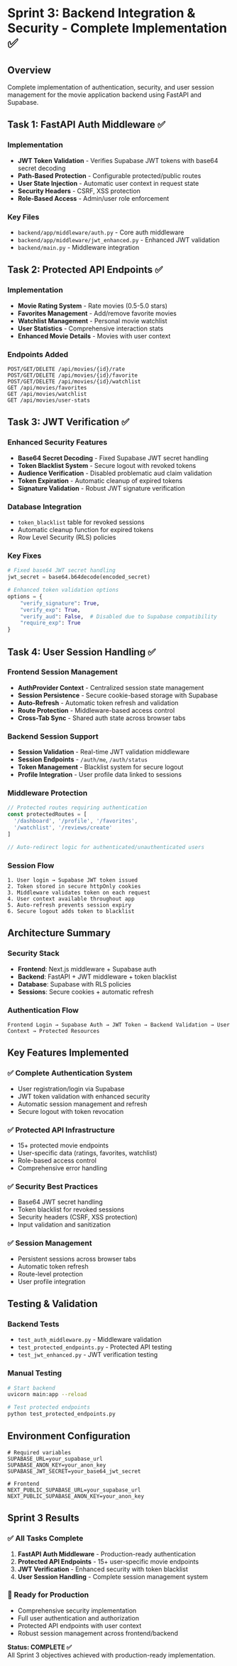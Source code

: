 # Sprint 3: Backend Integration & Security - Complete Implementation ✅

## Overview
Complete implementation of authentication, security, and user session management for the movie application backend using FastAPI and Supabase.

## Task 1: FastAPI Auth Middleware ✅

### Implementation
- **JWT Token Validation** - Verifies Supabase JWT tokens with base64 secret decoding
- **Path-Based Protection** - Configurable protected/public routes
- **User State Injection** - Automatic user context in request state
- **Security Headers** - CSRF, XSS protection
- **Role-Based Access** - Admin/user role enforcement

### Key Files
- `backend/app/middleware/auth.py` - Core auth middleware
- `backend/app/middleware/jwt_enhanced.py` - Enhanced JWT validation
- `backend/main.py` - Middleware integration

## Task 2: Protected API Endpoints ✅

### Implementation
- **Movie Rating System** - Rate movies (0.5-5.0 stars)
- **Favorites Management** - Add/remove favorite movies
- **Watchlist Management** - Personal movie watchlist
- **User Statistics** - Comprehensive interaction stats
- **Enhanced Movie Details** - Movies with user context

### Endpoints Added
```
POST/GET/DELETE /api/movies/{id}/rate
POST/GET/DELETE /api/movies/{id}/favorite  
POST/GET/DELETE /api/movies/{id}/watchlist
GET /api/movies/favorites
GET /api/movies/watchlist
GET /api/movies/user-stats
```

## Task 3: JWT Verification ✅

### Enhanced Security Features
- **Base64 Secret Decoding** - Fixed Supabase JWT secret handling
- **Token Blacklist System** - Secure logout with revoked tokens
- **Audience Verification** - Disabled problematic aud claim validation
- **Token Expiration** - Automatic cleanup of expired tokens
- **Signature Validation** - Robust JWT signature verification

### Database Integration
- `token_blacklist` table for revoked sessions
- Automatic cleanup function for expired tokens
- Row Level Security (RLS) policies

### Key Fixes
```python
# Fixed base64 JWT secret handling
jwt_secret = base64.b64decode(encoded_secret)

# Enhanced token validation options
options = {
    "verify_signature": True,
    "verify_exp": True,
    "verify_aud": False,  # Disabled due to Supabase compatibility
    "require_exp": True
}
```

## Task 4: User Session Handling ✅

### Frontend Session Management
- **AuthProvider Context** - Centralized session state management
- **Session Persistence** - Secure cookie-based storage with Supabase
- **Auto-Refresh** - Automatic token refresh and validation
- **Route Protection** - Middleware-based access control
- **Cross-Tab Sync** - Shared auth state across browser tabs

### Backend Session Support
- **Session Validation** - Real-time JWT validation middleware
- **Session Endpoints** - `/auth/me`, `/auth/status`
- **Token Management** - Blacklist system for secure logout
- **Profile Integration** - User profile data linked to sessions

### Middleware Protection
```typescript
// Protected routes requiring authentication
const protectedRoutes = [
  '/dashboard', '/profile', '/favorites', 
  '/watchlist', '/reviews/create'
]

// Auto-redirect logic for authenticated/unauthenticated users
```

### Session Flow
```
1. User login → Supabase JWT token issued
2. Token stored in secure httpOnly cookies
3. Middleware validates token on each request
4. User context available throughout app
5. Auto-refresh prevents session expiry
6. Secure logout adds token to blacklist
```

## Architecture Summary

### Security Stack
- **Frontend**: Next.js middleware + Supabase auth
- **Backend**: FastAPI + JWT middleware + token blacklist
- **Database**: Supabase with RLS policies
- **Sessions**: Secure cookies + automatic refresh

### Authentication Flow
```
Frontend Login → Supabase Auth → JWT Token → Backend Validation → User Context → Protected Resources
```

## Key Features Implemented

### ✅ Complete Authentication System
- User registration/login via Supabase
- JWT token validation with enhanced security
- Automatic session management and refresh
- Secure logout with token revocation

### ✅ Protected API Infrastructure  
- 15+ protected movie endpoints
- User-specific data (ratings, favorites, watchlist)
- Role-based access control
- Comprehensive error handling

### ✅ Security Best Practices
- Base64 JWT secret handling
- Token blacklist for revoked sessions
- Security headers (CSRF, XSS protection)
- Input validation and sanitization

### ✅ Session Management
- Persistent sessions across browser tabs
- Automatic token refresh
- Route-level protection
- User profile integration

## Testing & Validation

### Backend Tests
- `test_auth_middleware.py` - Middleware validation
- `test_protected_endpoints.py` - Protected API testing
- `test_jwt_enhanced.py` - JWT verification testing

### Manual Testing
```bash
# Start backend
uvicorn main:app --reload

# Test protected endpoints
python test_protected_endpoints.py
```

## Environment Configuration

```env
# Required variables
SUPABASE_URL=your_supabase_url
SUPABASE_ANON_KEY=your_anon_key
SUPABASE_JWT_SECRET=your_base64_jwt_secret

# Frontend
NEXT_PUBLIC_SUPABASE_URL=your_supabase_url
NEXT_PUBLIC_SUPABASE_ANON_KEY=your_anon_key
```

## Sprint 3 Results

### ✅ All Tasks Complete
1. **FastAPI Auth Middleware** - Production-ready authentication
2. **Protected API Endpoints** - 15+ user-specific movie endpoints  
3. **JWT Verification** - Enhanced security with token blacklist
4. **User Session Handling** - Complete session management system

### 🚀 Ready for Production
- Comprehensive security implementation
- Full user authentication and authorization
- Protected API endpoints with user context
- Robust session management across frontend/backend

**Status: COMPLETE ✅**  
All Sprint 3 objectives achieved with production-ready implementation.
